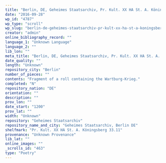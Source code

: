 ```yaml
---
title: "Berlin, DE, Geheimes Staatsarchiv, Pr. Kult. XX HA St. A. Köningsberg 33.11"
date: "2016-09-28"
wp_id: "4787"
wp_type: "scroll"
wp_slug: "berlin-de-geheimes-staatsarchiv-pr-kult-xx-ha-st-a-koningsberg-33-11"
creator: "admin"
online_bibliography_record: ""
language_1: "Unknown Language"
language_2: ""
lib_lon: ""
meta_title: "Berlin, DE, Geheimes Staatsarchiv, Pr. Kult. XX HA St. A. Köningsberg 33.11"
date_quality: ""
length: "Unknown"
repository_city: "Berlin"
number_of_pieces: ""
contents: "Fragment of a roll containing the Wartburg-Krieg."
completed: "N"
repository_nation: "DE"
orientation: ""
description: ""
prov_lon: ""
date_start: "1200"
prov_lat: ""
width: "Unknown"
repository: "Geheimes Staatsarchiv"
repository_name_and_city: "Geheimes Staatsarchiv, Berlin DE"
shelfmark: "Pr. Kult. XX HA St. A. Köningsberg 33.11"
provenance: "Unknown Provenance"
lib_lat: ""
online_images: ""
_scrolls_id: "463"
type: "Poetry"
---
```



